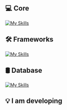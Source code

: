 
## 💻 Core
[![My Skills](https://skillicons.dev/icons?i=cs,java,go,python,js,ts&theme=light)](https://skillicons.dev)

## 🛠️ Frameworks
[![My Skills](https://skillicons.dev/icons?i=dotnet,spring,nodejs,angular,react,express&theme=light)](https://skillicons.dev)

## 🛢 Database
[![My Skills](https://skillicons.dev/icons?i=mysql,sqlite,mongodb,postgres,prisma,graphql&theme=light)](https://skillicons.dev)

## 💡 I am developing




